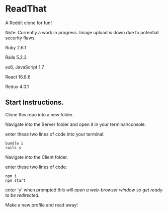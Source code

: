 # ReadThat

A Reddit clone for fun!

Note: Currently a work in progress. Image upload is down due to potential security flaws.

Ruby 2.6.1

Rails 5.2.3

es6, JavaScript 1.7

React 16.8.6

Redux 4.0.1

## Start Instructions.

Clone this repo into a new folder.

Navigate into the Server folder and open it in your terminal/console.

enter these two lines of code into your terminal:

```
bundle i
rails s
```

Navigate into the Client folder.

enter these two lines of code:

```
npm i
npm start
```

enter 'y' when prompted *this will open a web-browser window so get ready to be redirected.*

Make a new profile and read away!


